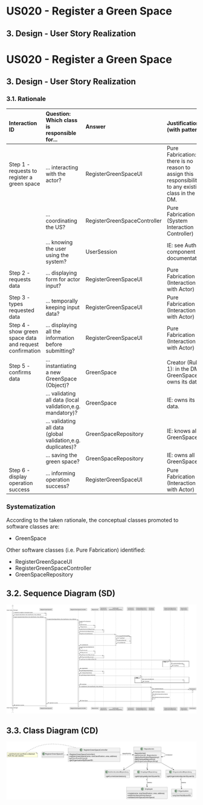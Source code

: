 # US020 - Register a Green Space

## 3. Design - User Story Realization 

# US020 - Register a Green Space

## 3. Design - User Story Realization 

### 3.1. Rationale

| Interaction ID                             | Question: Which class is responsible for...                 | Answer                   | Justification (with patterns)                                                                       |
|:-------------------------------------------|:------------------------------------------------------------|:-------------------------|:----------------------------------------------------------------------------------------------------|
| Step 1 - requests to register a green space| ... interacting with the actor?                             | RegisterGreenSpaceUI     | Pure Fabrication: there is no reason to assign this responsibility to any existing class in the DM. |
|                                            | ... coordinating the US?                                    | RegisterGreenSpaceController | Pure Fabrication (System Interaction Controller)                                                     |
| 			                                    | ... knowing the user using the system?                      | UserSession              | IE: see Auth component documentation.                                                               |        
| Step 2 - requests data                     | ... displaying form for actor input?                        | RegisterGreenSpaceUI     | Pure Fabrication (Interaction with Actor)                                                             |
| Step 3 - types requested data              | ... temporally keeping input data?                          | RegisterGreenSpaceUI     | Pure Fabrication (Interaction with Actor)                                                             | 
| Step 4 - show green space data and request confirmation | ... displaying all the information before submitting?       | RegisterGreenSpaceUI     | Pure Fabrication (Interaction with Actor)                                                             |
| Step 5 - confirms data                     | ... instantiating a new GreenSpace (Object)?                | GreenSpace               | Creator (Rule 1): in the DM GreenSpace owns its data.                                       |
|                                            | ... validating all data (local validation,e.g. mandatory)?  | GreenSpace               | IE: owns its data.                                                                                  |
|                                            | ... validating all data (global validation,e.g. duplicates)?| GreenSpaceRepository     | IE: knows all GreenSpaces.                                                                        |
|                                            | ... saving the green space?                                 | GreenSpaceRepository     | IE: owns all GreenSpaces.                                                                         |
| Step 6 - display operation success         | ... informing operation success?                            | RegisterGreenSpaceUI     | Pure Fabrication (Interaction with Actor)                                                              |              

### Systematization

According to the taken rationale, the conceptual classes promoted to software classes are: 

* GreenSpace

Other software classes (i.e. Pure Fabrication) identified: 

* RegisterGreenSpaceUI  
* RegisterGreenSpaceController
* GreenSpaceRepository


## 3.2. Sequence Diagram (SD)


![Sequence Diagram - Full](svg/us020-sequence-diagram.svg)


## 3.3. Class Diagram (CD)

![Class Diagram](svg/us020-class-diagram.svg)